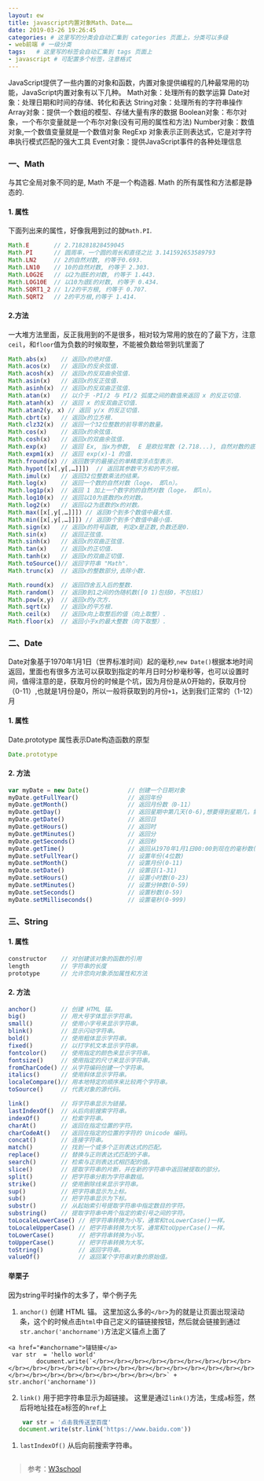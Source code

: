 ```yaml
---
layout: ew
title: javascript内置对象Math、Date……
date: 2019-03-26 19:26:45
categories: # 这里写的分类会自动汇集到 categories 页面上，分类可以多级
- web前端 # 一级分类
tags:   # 这里写的标签会自动汇集到 tags 页面上
- javascript # 可配置多个标签，注意格式
---
```

JavaScript提供了一些内置的对象和函数，内置对象提供编程的几种最常用的功能，JavaScript内置对象有以下几种。
Math对象：处理所有的数学运算
Date对象：处理日期和时间的存储、转化和表达
String对象：处理所有的字符串操作
Array对象：提供一个数组的模型、存储大量有序的数据
Boolean对象：布尔对象，一个布尔变量就是一个布尔对象(没有可用的属性和方法)
Number对象：数值对象,一个数值变量就是一个数值对象
RegExp 对象表示正则表达式，它是对字符串执行模式匹配的强大工具
Event对象：提供JavaScript事件的各种处理信息
 <!-- more -->
### 一、Math
与其它全局对象不同的是, Math 不是一个构造器.  Math 的所有属性和方法都是静态的. 
#### 1. 属性
下面列出来的属性，好像我用到过的就`Math.PI`.
```javascript
Math.E       // 2.718281828459045
Math.PI      // 圆周率，一个圆的周长和直径之比 3.141592653589793
Math.LN2     // 2的自然对数, 约等于0.693.
Math.LN10    // 10的自然对数, 约等于 2.303.
Math.LOG2E   // 以2为底E的对数, 约等于 1.443.
Math.LOG10E  // 以10为底E的对数, 约等于 0.434.
Math.SQRT1_2 // 1/2的平方根, 约等于 0.707.
Math.SQRT2   // 2的平方根,约等于 1.414.
```
#### 2.方法
一大堆方法里面，反正我用到的不是很多，相对较为常用的放在的了最下方，注意`ceil`，和`floor`值为负数的时候取整，不能被负数给带到坑里面了 
```javascript
Math.abs(x)    // 返回x的绝对值.
Math.acos(x)   // 返回x的反余弦值.
Math.acosh(x)  // 返回x的反双曲余弦值.
Math.asin(x)   // 返回x的反正弦值.
Math.asinh(x)  // 返回x的反双曲正弦值.
Math.atan(x)   // 以介于 -PI/2 与 PI/2 弧度之间的数值来返回 x 的反正切值.
Math.atanh(x)  // 返回 x 的反双曲正切值.
Math.atan2(y, x) // 返回 y/x 的反正切值.
Math.cbrt(x)   // 返回x的立方根.
Math.clz32(x)  // 返回一个32位整数的前导零的数量。
Math.cos(x)    // 返回x的余弦值.
Math.cosh(x)   // 返回x的双曲余弦值.
Math.exp(x)    // 返回 Ex, 当x为参数,  E 是欧拉常数 (2.718...), 自然对数的底.
Math.expm1(x)  // 返回 exp(x)-1 的值.
Math.fround(x) // 返回数字的最接近的单精度浮点型表示.
Math.hypot([x[,y[,…]]])  // 返回其参数平方和的平方根。
Math.imul(x)   // 返回32位整数乘法的结果。
Math.log(x)    // 返回一个数的自然对数（loge， 即ln）。
Math.log1p(x)  // 返回 1 加上一个数字的的自然对数（loge， 即ln）。
Math.log10(x)  // 返回以10为底数的x的对数。
Math.log2(x)   // 返回以2为底数的x的对数。
Math.max([x[,y[,…]]]) // 返回0个到多个数值中最大值.
Math.min([x[,y[,…]]]) // 返回0个到多个数值中最小值.
Math.sign(x)   // 返回x的符号函数, 判定x是正数,负数还是0.
Math.sin(x)    // 返回正弦值.
Math.sinh(x)   // 返回x的双曲正弦值.
Math.tan(x)    // 返回x的正切值.
Math.tanh(x)   // 返回x的双曲正切值.
Math.toSource()// 返回字符串 "Math".
Math.trunc(x)  // 返回x的整数部分,去除小数.

Math.round(x)  // 返回四舍五入后的整数.
Math.random()  // 返回0到1之间的伪随机数([0 1)包括0，不包括1）
Math.pow(x,y)  // 返回x的y次方.
Math.sqrt(x)   // 返回x的平方根.
Math.ceil(x)   // 返回x向上取整后的值（向上取整）.
Math.floor(x)  // 返回小于x的最大整数（向下取整）.
```
### 二、Date
Date对象基于1970年1月1日（世界标准时间）起的毫秒,`new Date()`根据本地时间返回，里面也有很多方法可以获取到指定的年月日时分秒毫秒等，也可以设置时间，值得注意的是，获取月份的时候是个坑，因为月份是从0开始的，获取月份（0-11）,也就是1月份是0，所以一般将获取到的月份`+1`，达到我们正常的（1-12）月
#### 1. 属性
Date.prototype 属性表示Date构造函数的原型
```javascript
Date.prototype 
```
#### 2. 方法
```javascript
var myDate = new Date()           // 创建一个日期对象
myDate.getFullYear()              // 返回年份 
myDate.getMonth()                 // 返回月份数（0-11） 
myDate.getDay()                   // 返回星期中第几天(0-6),想要得到星期几，需要+1
myDate.getDate()                  // 返回日
myDate.getHours()                 // 返回时
myDate.getMinutes()               // 返回分
myDate.getSeconds()               // 返回秒
myDate.getTime()                  // 返回从1970年1月1日00:00到现在的毫秒数(时间戳)
myDate.setFullYear()              // 设置年份(4位数)
myDate.setMonth()                 // 设置月份(0-11)
myDate.setDate()                  // 设置日(1-31)
myDate.setHours()                 // 设置小时数(0-23)
myDate.setMinutes()               // 设置分钟数(0-59)
myDate.setSeconds()               // 设置秒数(0-59)
myDate.setMilliseconds()          // 设置毫秒(0-999)
```

### 三、String
#### 1. 属性
```javascript
constructor    // 对创建该对象的函数的引用
length         // 字符串的长度
prototype      // 允许您向对象添加属性和方法
```
#### 2. 方法
```javascript
anchor()       // 创建 HTML 锚。
big()	       // 用大号字体显示字符串。	
small()	       // 使用小字号来显示字符串。
blink()	       // 显示闪动字符串。	
bold()	       // 使用粗体显示字符串。
fixed()	       // 以打字机文本显示字符串。	
fontcolor()    // 使用指定的颜色来显示字符串。
fontsize()     // 使用指定的尺寸来显示字符串。
fromCharCode() // 从字符编码创建一个字符串。
italics()      // 使用斜体显示字符串。
localeCompare()// 用本地特定的顺序来比较两个字符串。
toSource()     // 代表对象的源代码。

link()         // 将字符串显示为链接。
lastIndexOf()  // 从后向前搜索字符串。
indexOf()      // 检索字符串。
charAt()       // 返回在指定位置的字符。
charCodeAt()   // 返回在指定的位置的字符的 Unicode 编码。	
concat()       // 连接字符串。
match()        // 找到一个或多个正则表达式的匹配。
replace()      // 替换与正则表达式匹配的子串。
search()       // 检索与正则表达式相匹配的值。
slice()        // 提取字符串的片断，并在新的字符串中返回被提取的部分。
split()        // 把字符串分割为字符串数组。
strike()       // 使用删除线来显示字符串。
sup()          // 把字符串显示为上标。
sub()          // 把字符串显示为下标。	
substr()       // 从起始索引号提取字符串中指定数目的字符。
substring()    // 提取字符串中两个指定的索引号之间的字符。
toLocaleLowerCase() // 把字符串转换为小写，通常和toLowerCase()一样。
toLocaleUpperCase() // 把字符串转换为大写，通常和toUpperCase()一样。
toLowerCase()	    // 把字符串转换为小写。
toUpperCase()	    // 把字符串转换为大写。
toString()          // 返回字符串。
valueOf()           // 返回某个字符串对象的原始值。
```
#### 举栗子
因为string平时操作的太多了，举个例子先
1. `anchor()`  创建 HTML 锚。
  这里加这么多的`</br>`为的就是让页面出现滚动条，这个的时候点击`html`中自己定义的锚链接按钮，然后就会链接到通过`str.anchor('anchorname')`方法定义锚点上面了
```
<a href="#anchorname">锚链接</a>
 var str  = 'hello world'
        document.write(`</br></br></br></br></br></br></br></br></br></br></br></br></br></br></br></br></br></br></br></br></br></br></br></br></br></br></br></br></br></br></br></br>` + str.anchor('anchorname'))
```
2. `link()` 用于把字符串显示为超链接。
    这里是通过`link()`方法，生成`a`标签，然后将地址挂在a标签的`href`上
```javascript
    var str = '点击我传送至百度'
   document.write(str.link('https://www.baidu.com')) 

```
1. `lastIndexOf()` 从后向前搜索字符串。
```javascript

```

>参考：[W3school](https://www.jb51.net/w3school/js/jsref_obj_regexp.htm)
